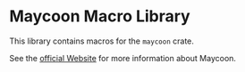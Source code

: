 # Maycoon Macro Library

This library contains macros for the `maycoon` crate.

See the [official Website](https://maycoon-ui.github.io) for more information about Maycoon.
